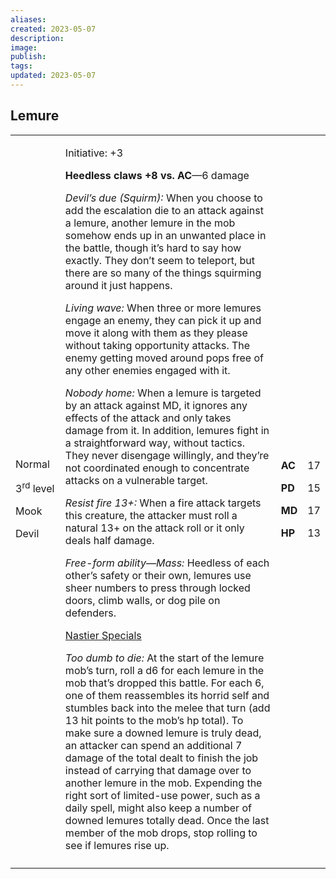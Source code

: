 ```yaml
---
aliases: 
created: 2023-05-07
description: 
image: 
publish: 
tags: 
updated: 2023-05-07
---
```


## Lemure

<table>
<colgroup>
<col style="width: 16%" />
<col style="width: 72%" />
<col style="width: 5%" />
<col style="width: 5%" />
</colgroup>
<tbody>
<tr class="odd">
<td><p>Normal</p>
<p>3<sup>rd</sup> level</p>
<p>Mook</p>
<p>Devil</p></td>
<td><p>Initiative: +3</p>
<p><strong>Heedless claws +8 vs. AC</strong>—6 damage</p>
<p><em>Devil’s due (Squirm):</em> When you choose to add the escalation
die to an attack against a lemure, another lemure in the mob somehow
ends up in an unwanted place in the battle, though it’s hard to say how
exactly. They don’t seem to teleport, but there are so many of the
things squirming around it just happens.</p>
<p><em>Living wave:</em> When three or more lemures engage an enemy,
they can pick it up and move it along with them as they please without
taking opportunity attacks. The enemy getting moved around pops free of
any other enemies engaged with it.</p>
<p><em>Nobody home:</em> When a lemure is targeted by an attack against
MD, it ignores any effects of the attack and only takes damage from it.
In addition, lemures fight in a straightforward way, without tactics.
They never disengage willingly, and they’re not coordinated enough to
concentrate attacks on a vulnerable target.</p>
<p><em>Resist fire 13+:</em> When a fire attack targets this creature,
the attacker must roll a natural 13+ on the attack roll or it only deals
half damage.</p>
<p><em>Free-form ability—Mass:</em> Heedless of each other’s safety or
their own, lemures use sheer numbers to press through locked doors,
climb walls, or dog pile on defenders.</p>
<p><u>Nastier Specials</u></p>
<p><em>Too dumb to die:</em> At the start of the lemure mob’s turn, roll
a d6 for each lemure in the mob that’s dropped this battle. For each 6,
one of them reassembles its horrid self and stumbles back into the melee
that turn (add 13 hit points to the mob’s hp total). To make sure a
downed lemure is truly dead, an attacker can spend an additional 7
damage of the total dealt to finish the job instead of carrying that
damage over to another lemure in the mob. Expending the right sort of
limited-use power, such as a daily spell, might also keep a number of
downed lemures totally dead. Once the last member of the mob drops, stop
rolling to see if lemures rise up.</p></td>
<td><p><strong>AC</strong></p>
<p><strong>PD</strong></p>
<p><strong>MD</strong></p>
<p><strong>HP</strong></p></td>
<td><p>17</p>
<p>15</p>
<p>17</p>
<p>13</p></td>
</tr>
<tr class="even">
<td></td>
<td></td>
<td></td>
<td></td>
</tr>
</tbody>
</table>

